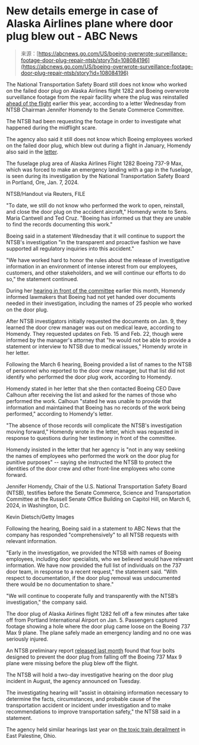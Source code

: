<!--yml
category: 未分类
date: 2024-05-27 14:54:03
-->

# New details emerge in case of Alaska Airlines plane where door plug blew out - ABC News

> 来源：[https://abcnews.go.com/US/boeing-overwrote-surveillance-footage-door-plug-repair-ntsb/story?id=108084196](https://abcnews.go.com/US/boeing-overwrote-surveillance-footage-door-plug-repair-ntsb/story?id=108084196)

The National Transportation Safety Board still does not know who worked on the failed door plug on Alaska Airlines flight 1282 and Boeing overwrote surveillance footage from the repair facility where the plug was reinstalled [ahead of the flight](https://abcnews.go.com/US/ntsb-investigative-hearing-alaska-air-door-plug-incident/story?id=108062687) earlier this year, according to a letter Wednesday from NTSB Chairman Jennifer Homendy to the Senate Commerce Committee.

The NTSB had been requesting the footage in order to investigate what happened during the midflight scare.

The agency also said it still does not know which Boeing employees worked on the failed door plug, which blew out during a flight in January, Homendy also said in the [letter](https://www.ntsb.gov/news/Documents/Letter%20to%20Senate%20Committee%20on%20Commerce,%20Science%20&%20Transportation%20on%20Boeing%20737-9%20MAX%20Door%20Plug%20Blowout.pdf).

The fuselage plug area of Alaska Airlines Flight 1282 Boeing 737-9 Max, which was forced to make an emergency landing with a gap in the fuselage, is seen during its investigation by the National Transportation Safety Board in Portland, Ore, Jan. 7, 2024.

NTSB/Handout via Reuters, FILE

"To date, we still do not know who performed the work to open, reinstall, and close the door plug on the accident aircraft," Homendy wrote to Sens. Maria Cantwell and Ted Cruz. "Boeing has informed us that they are unable to find the records documenting this work."

Boeing said in a statement Wednesday that it will continue to support the NTSB's investigation "in the transparent and proactive fashion we have supported all regulatory inquiries into this accident."

"We have worked hard to honor the rules about the release of investigative information in an environment of intense interest from our employees, customers, and other stakeholders, and we will continue our efforts to do so," the statement continued.

During her [hearing in front of the committee](https://abcnews.go.com/US/boeing-documents-ntsb-alaska-door-plug-probe/story?id=107846602) earlier this month, Homendy informed lawmakers that Boeing had not yet handed over documents needed in their investigation, including the names of 25 people who worked on the door plug.

After NTSB investigators initially requested the documents on Jan. 9, they learned the door crew manager was out on medical leave, according to Homendy. They requested updates on Feb. 15 and Feb. 22, though were informed by the manager's attorney that "he would not be able to provide a statement or interview to NTSB due to medical issues," Homendy wrote in her letter.

Following the March 6 hearing, Boeing provided a list of names to the NTSB of personnel who reported to the door crew manager, but that list did not identify who performed the door plug work, according to Homendy.

Homendy stated in her letter that she then contacted Boeing CEO Dave Calhoun after receiving the list and asked for the names of those who performed the work. Calhoun "stated he was unable to provide that information and maintained that Boeing has no records of the work being performed," according to Homendy's letter.

"The absence of those records will complicate the NTSB's investigation moving forward," Homendy wrote in the letter, which was requested in response to questions during her testimony in front of the committee.

Homendy insisted in the letter that her agency is "not in any way seeking the names of employees who performed the work on the door plug for punitive purposes" -- saying she instructed the NTSB to protect the identities of the door crew and other front-line employees who come forward.

Jennifer Homendy, Chair of the U.S. National Transportation Safety Board (NTSB), testifies before the Senate Commerce, Science and Transportation Committee at the Russell Senate Office Building on Capitol Hill, on March 6, 2024, in Washington, D.C.

Kevin Dietsch/Getty Images

Following the hearing, Boeing said in a statement to ABC News that the company has responded "comprehensively" to all NTSB requests with relevant information.

"Early in the investigation, we provided the NTSB with names of Boeing employees, including door specialists, who we believed would have relevant information. We have now provided the full list of individuals on the 737 door team, in response to a recent request," the statement said. "With respect to documentation, if the door plug removal was undocumented there would be no documentation to share."

"We will continue to cooperate fully and transparently with the NTSB’s investigation," the company said.

The door plug of Alaska Airlines flight 1282 fell off a few minutes after take off from Portland International Airport on Jan. 5\. Passengers captured footage showing a hole where the door plug came loose on the Boeing 737 Max 9 plane. The plane safely made an emergency landing and no one was seriously injured.

An NTSB preliminary report [released last month](https://abcnews.go.com/US/alaska-airlines-door-plug-ntsb-report/story?id=106992184) found that four bolts designed to prevent the door plug from falling off the Boeing 737 Max 9 plane were missing before the plug blew off the flight.

The NTSB will hold a two-day investigative hearing on the door plug incident in August, the agency announced on Tuesday.

The investigating hearing will "assist in obtaining information necessary to determine the facts, circumstances, and probable cause of the transportation accident or incident under investigation and to make recommendations to improve transportation safety," the NTSB said in a statement.

The agency held similar hearings last year on [the toxic train derailment](https://abcnews.go.com/US/east-palestine-residents-displaced-suffering-1-year-after/story?id=106863658) in East Palestine, Ohio.